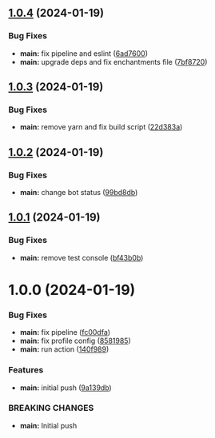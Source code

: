 ## [1.0.4](https://github.com/CShatto99/Enchantify/compare/v1.0.3...v1.0.4) (2024-01-19)


### Bug Fixes

* **main:** fix pipeline and eslint ([6ad7600](https://github.com/CShatto99/Enchantify/commit/6ad76008c408e71ff2a00c9b37f9463171406bfa))
* **main:** upgrade deps and fix enchantments file ([7bf8720](https://github.com/CShatto99/Enchantify/commit/7bf8720bb62e11f48c1e06fa96a43deec0fa291f))

## [1.0.3](https://github.com/CShatto99/Enchantify/compare/v1.0.2...v1.0.3) (2024-01-19)


### Bug Fixes

* **main:** remove yarn and fix build script ([22d383a](https://github.com/CShatto99/Enchantify/commit/22d383afaa0244b1f75816451c20682f481876c3))

## [1.0.2](https://github.com/CShatto99/Enchantify/compare/v1.0.1...v1.0.2) (2024-01-19)


### Bug Fixes

* **main:** change bot status ([99bd8db](https://github.com/CShatto99/Enchantify/commit/99bd8dbf93bf2a2afff762a54d8634efd023f8ee))

## [1.0.1](https://github.com/CShatto99/Enchantify/compare/v1.0.0...v1.0.1) (2024-01-19)


### Bug Fixes

* **main:** remove test console ([bf43b0b](https://github.com/CShatto99/Enchantify/commit/bf43b0bec3906f8789a4187c7c943bd1d8295a18))

# 1.0.0 (2024-01-19)


### Bug Fixes

* **main:** fix pipeline ([fc00dfa](https://github.com/CShatto99/Enchantify/commit/fc00dfa0cc26b93307be198c4b22988d9e42421d))
* **main:** fix profile config ([8581985](https://github.com/CShatto99/Enchantify/commit/8581985ef7655ad563ce53dd51eb26727fe04437))
* **main:** run action ([140f989](https://github.com/CShatto99/Enchantify/commit/140f989dae0326546c269c3c3be6c17a8a82558f))


### Features

* **main:** initial push ([9a139db](https://github.com/CShatto99/Enchantify/commit/9a139db08585d362f1404852423f34c2532921fd))


### BREAKING CHANGES

* **main:** Initial push
